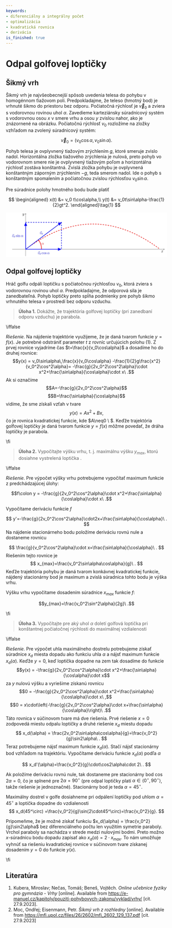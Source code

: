 ```yaml
---
keywords:
- diferenciálny a integrálny počet
- optimalizácia
- kvadratická rovnica
- derivácia
is_finished: true
---
```

# Odpal golfovej loptičky

## Šikmý vrh
Šikmý vrh je najvšeobecnejší spôsob uvedenia telesa do pohybu v homogénnom ťiažovom poli. Predpokladajme, že teleso (hmotný bod) je vrhnuté šikmo do priestoru bez odporu. Počiatočná rýchlosť je $\vec{v}_0$ a zviera s vodorovnou rovinou uhol $\alpha$. Zavedieme karteziánsky súradnicový systém s vodorovnou osou $x$ v smere vrhu a osou $y$ zvislou nahor, ako je znázornené na obrázku. Počiatočnú rýchlosť $v_0$ rozložíme na zložky vzhľadom na zvolený súradnicový systém:

$$\vec{v}_0=(v_0\cos\alpha,v_0\sin\alpha).$$

Pohyb telesa je ovplyvnený tiažovým zrýchlením $g$, ktoré smeruje zvislo nadol. Horizontálna zložka tiažového zrýchlenia je nulová, preto pohyb vo vodorovnom smere nie je ovplyvnený tiažovým poľom a horizontálna rýchlosť zostáva konštantná. Zvislá zložka pohybu je ovplyvnená konštantným záporným zrýchlením $-g$, teda smerom nadol. Ide o pohyb s konštantným spomalením a počiatočnou zvislou rýchlosťou $v_0\sin\alpha$.

Pre súradnice polohy hmotného bodu bude platiť

$$
\begin{aligned}
        x(t) &= v_0 t\cos\alpha,\\
        y(t) &= v_0t\sin\alpha-\frac{1}{2}gt^2.
\end{aligned}\tag{1}
$$

![Šikmý vrh](math4you_00013.jpg)

## Odpal golfovej loptičky

Hráč golfu odpáli loptičku s počiatočnou rýchlosťou $v_0$, ktorá zviera s vodorovnou rovinou uhol $\alpha$. Predpokladajme, že odporová sila je zanedbateľná. Pohyb loptičky preto spĺňa podmienky pre pohyb šikmo vrhnutého telesa v prostredí bez odporu vzduchu.

>**Úloha 1.**  Dokážte, že trajektória golfovej loptičky (pri zanedbaní odporu vzduchu) je parabola.

\iffalse

*Riešenie.* Na nájdenie trajektórie využijeme, že je daná tvarom funkcie $y=f(x)$. 
Je potrebné odstrániť parameter $t$ z rovníc určujúcich polohu (1).
Z prvej rovnice vyjadríme čas
$t=\frac{x}{v_0\cos\alpha}$ 
a dosadíme ho do druhej rovnice:
$$y(x) = v_0\sin\alpha\,\frac{x}{v_0\cos\alpha} -\frac{1}{2}g\frac{x^2}{v_0^2\cos^2\alpha}= -\frac{g}{2v_0^2\cos^2\alpha}\cdot x^2+\frac{\sin\alpha}{\cos\alpha}\cdot x\ .$$
Ak si označíme $$A=-\frac{g}{2v_0^2\cos^2\alpha}$$
$$B=\frac{\sin\alpha}{\cos\alpha}$$
vidíme, že sme získali vzťah v tvare
$$
y(x)= Ax^2+Bx,
$$ 
čo je rovnica kvadratickej funkcie, kde $A\neq0 \ $.
Keďže trajektória golfovej loptičky je daná tvarom funkcie $y=f(x)$ môžme povedať, že dráha loptičky je parabola.

\fi

>**Úloha 2.** Vypočítajte výšku vrhu, t. j. maximálnu výšku $y_{max}$, ktorú dosiahne vystrelená loptička .

\iffalse

*Riešenie.* Pre výpočet výšky vrhu potrebujeme vypočítať maximum funkcie z predchádzajúcej úlohy:

$$f\colon y = -\frac{g}{2v_0^2\cos^2\alpha}\cdot x^2+\frac{\sin\alpha}{\cos\alpha}\cdot x\ .$$

Vypočítame deriváciu funkcie $f$

$$
y'=-\frac{g}{2v_0^2\cos^2\alpha}\cdot2x+\frac{\sin\alpha}{\cos\alpha}\ .
$$
Na nájdenie stacionárneho bodu položíme deriváciu rovnú nule a dostaneme rovnicu

$$
\frac{g}{v_0^2\cos^2\alpha}\cdot x=\frac{\sin\alpha}{\cos\alpha}\ .
$$
Riešením tejto rovnice je
$$
x_{max}=\frac{v_0^2\sin\alpha\cos\alpha}{g}\ .
$$
Keďže trajektória pohybu je daná tvarom konkávnej kvadratickej funkcie, nájdený stacionárny bod je maximum a zvislá súradnica tohto bodu je výška vrhu.

Výšku vrhu vypočítame dosadením súradnice $x_{max}$ funkcie $f$:

$$y_{max}=\frac{v_0^2\sin^2\alpha}{2g}\ .$$

\fi

> **Úloha 3.** Vypočítajte pre aký uhol $\alpha$ doletí golfová loptička pri konštantnej počiatočnej rýchlosti do maximálnej vzdialenosti

\iffalse

*Riešenie.* Pre výpočet uhla maximálneho dostrelu potrebujeme získať súradnice $x_d$ miesta dopadu ako funkciu uhla $\alpha$ a nájsť maximum funkcie $x_d(\alpha).$ Keďže $y=0$, keď loptička dopadne na zem tak dosadíme do funkcie
$$y(x) = -\frac{g}{2v_0^2\cos^2\alpha}\cdot x^2+\frac{\sin\alpha}{\cos\alpha}\cdot x$$
za $y$ nulovú výšku a vyriešime získanú rovnicu
$$0 = -\frac{g}{2v_0^2\cos^2\alpha}\cdot x^2+\frac{\sin\alpha}{\cos\alpha}\cdot x\ ,$$
$$0 = x\cdot\left(-\frac{g}{2v_0^2\cos^2\alpha}\cdot x+\frac{\sin\alpha}{\cos\alpha}\right)\ .$$
Táto rovnica v súčinovom tvare má dve riešenia. Prvé riešenie $x=0$ zodpovedá miestu odpalu loptičky a druhé riešenie $x_d$ miestu dopadu
$$
x_d(\alpha) = \frac{2v_0^2\sin\alpha\cos\alpha}{g}=\frac{v_0^2}{g}\sin2\alpha\ .
$$ 
Teraz potrebujeme nájsť maximum funkcie $x_d(\alpha)$. Stačí nájsť stacionárny bod vzhľadom na trajektóriu. Vypočítame deriváciu funkcie $x_d(\alpha)$ podľa $\alpha$

$$
x_d'(\alpha)=\frac{v_0^2}{g}\cdot\cos2\alpha\cdot 2\ .
$$ 

Ak položíme deriváciu rovnú nule, tak dostaneme pre stacionárny bod $\cos2\alpha=0$, čo je splnené pre $2\alpha=90^\circ$ (pre odpal loptičky platí $\alpha\in\langle0^\circ,90^\circ\rangle$, takže riešenie je jednoznačné). Stacionárny bod je teda $\alpha=45^\circ$.

Maximálny dostrel v golfe dosiahneme pri odpálení loptičky pod uhlom $\alpha=45^\circ$ a loptička dopadne do vzdialenosti
$$
x_d(45^\circ) =\frac{v_0^2}{g}\sin(2\cdot45^\circ)=\frac{v_0^2}{g}.
$$ 

Pripomeňme, že je možné získať funkciu $x_d(\alpha) = \frac{v_0^2}{g}\sin2\alpha$ bez diferenciálneho počtu len využitím symetrie paraboly. Vrchol paraboly sa nachádza v strede medzi nulovými bodmi. Preto možno $x$-súradnicu bodu dopadu zapísať ako $x_d(\alpha) = 2\cdot x_{max}$.
To nám umožňuje vyhnúť sa riešeniu kvadratickej rovnice v súčinovom tvare získanej dosadením $y=0$ do funkcie $y(x)$.

\fi

## Literatúra

1. Kubera, Miroslav; Nečas, Tomáš; Beneš, Vojtěch. *Online učebnice
   fyziky pro gymnázia - Vrhy* [online]. Available from
   <https://e-manuel.cz/kapitoly/pouziti-pohybovych-zakonu/vyklad/vrhy/>
   [cit. 27.9.2023].
2. Moc, Ondřej; Eisenmann, Petr. *Šikmý vrh z rozhledny*
   [online]. Available from
   <https://mfi.upol.cz/files/26/2602/mfi_2602_129_137.pdf>
   [cit. 27.9.2023]

